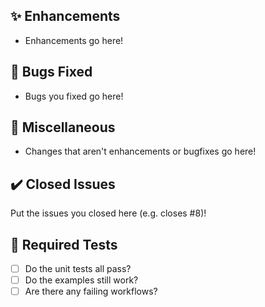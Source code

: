## ✨ Enhancements
- Enhancements go here!

## 🐛 Bugs Fixed
- Bugs you fixed go here!

## 🗿 Miscellaneous
- Changes that aren't enhancements or bugfixes go here!

## ✔️ Closed Issues
Put the issues you closed here (e.g. closes #8)!

## 👀 Required Tests
- [ ] Do the unit tests all pass?
- [ ] Do the examples still work?
- [ ] Are there any failing workflows?
